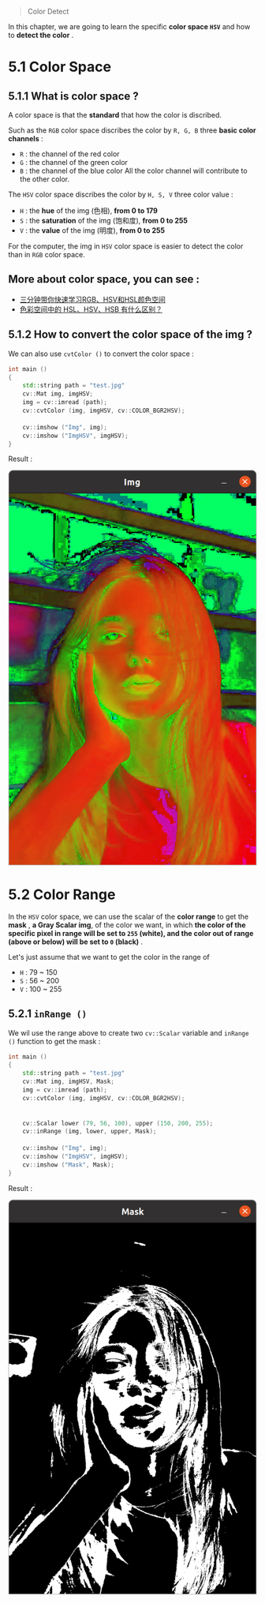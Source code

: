 > Color Detect

In this chapter, we are going to learn  the specific **color space `HSV`** and how to **detect the color** .

# 5.1 Color Space
## 5.1.1 What is color space ?

A color space is that the **standard** that how the color is discribed.

Such as the `RGB` color space discribes the color by `R, G, B` three **basic color channels** :
- `R` : the channel of the red color
- `G` : the channel of the green color
- `B` : the channel of the blue color
All the color channel will contribute to the other color.

The `HSV` color space discribes the color by `H, S, V` three color value : 
- `H` : the **hue** of the img (色相), **from 0 to 179** 
- `S` : the **saturation** of the img (饱和度), **from 0 to 255** 
- `V` : the **value** of the img (明度), **from 0 to 255** 

For the computer, the img in `HSV` color space is easier to detect the color than in `RGB` color space.

More about color space, you can see : 
- 
- [三分钟带你快速学习RGB、HSV和HSL颜色空间](https://zhuanlan.zhihu.com/p/67930839) 
- [色彩空间中的 HSL、HSV、HSB 有什么区别？](https://www.zhihu.com/question/22077462)

## 5.1.2 How to convert the color space of the img ?

We can also use `cvtColor ()` to convert the color space : 

```C++
int main ()
{
	std::string path = "test.jpg"
	cv::Mat img, imgHSV;
	img = cv::imread (path);
	cv::cvtColor (img, imgHSV, cv::COLOR_BGR2HSV);

	cv::imshow ("Img", img);
	cv::imshow ("ImgHSV", imgHSV);
}
```

Result : 

![](./imgs/HSV.png)

# 5.2 Color Range

In the `HSV` color space, we can use the scalar of the **color range** to get the **mask** , **a Gray Scalar img**, of the color we want, in which **the color of the specific pixel in range will be set to `255` (white), and the color out of range (above or below) will be set to `0` (black)** .

Let's just assume that we want to get the color in the range of 
- `H` : 79 ~ 150
- `S` : 56 ~ 200
- `V` : 100 ~ 255

## 5.2.1 `inRange ()` 

We wil use the range above to create two `cv::Scalar` variable and `inRange ()` function to get the mask : 

```C++
int main ()
{
	std::string path = "test.jpg"
	cv::Mat img, imgHSV, Mask;
	img = cv::imread (path);
	cv::cvtColor (img, imgHSV, cv::COLOR_BGR2HSV);


	cv::Scalar lower (79, 56, 100), upper (150, 200, 255);
	cv::inRange (img, lower, upper, Mask);

	cv::imshow ("Img", img);
	cv::imshow ("ImgHSV", imgHSV);
	cv::imshow ("Mask", Mask);
}
```

Result : 

![](./imgs/inRange.png)

